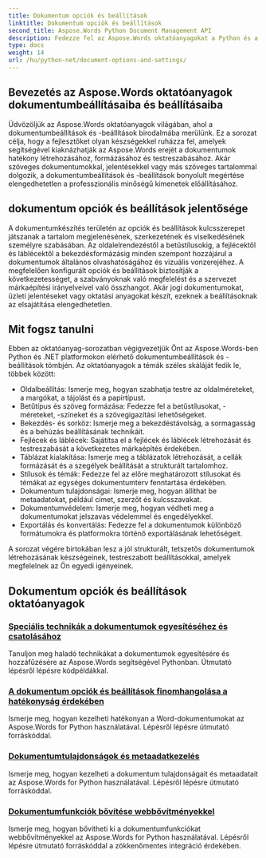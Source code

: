 ```yaml
---
title: Dokumentum opciók és beállítások
linktitle: Dokumentum opciók és beállítások
second_title: Aspose.Words Python Document Management API
description: Fedezze fel az Aspose.Words oktatóanyagokat a Python és a .NET dokumentumbeállításairól és beállításairól. Ismerje meg, hogyan optimalizálhatja a dokumentumok létrehozását és formázását lépésenkénti útmutatás és forráskód-példák segítségével.
type: docs
weight: 14
url: /hu/python-net/document-options-and-settings/
---
```


## Bevezetés az Aspose.Words oktatóanyagok dokumentumbeállításaiba és beállításaiba

Üdvözöljük az Aspose.Words oktatóanyagok világában, ahol a dokumentumbeállítások és -beállítások birodalmába merülünk. Ez a sorozat célja, hogy a fejlesztőket olyan készségekkel ruházza fel, amelyek segítségével kiaknázhatják az Aspose.Words erejét a dokumentumok hatékony létrehozásához, formázásához és testreszabásához. Akár szöveges dokumentumokkal, jelentésekkel vagy más szöveges tartalommal dolgozik, a dokumentumbeállítások és -beállítások bonyolult megértése elengedhetetlen a professzionális minőségű kimenetek előállításához.

## dokumentum opciók és beállítások jelentősége

A dokumentumkészítés területén az opciók és beállítások kulcsszerepet játszanak a tartalom megjelenésének, szerkezetének és viselkedésének személyre szabásában. Az oldalelrendezéstől a betűstílusokig, a fejlécektől és láblécektől a bekezdésformázásig minden szempont hozzájárul a dokumentumok általános olvashatóságához és vizuális vonzerejéhez. A megfelelően konfigurált opciók és beállítások biztosítják a következetességet, a szabványoknak való megfelelést és a szervezet márkaépítési irányelveivel való összhangot. Akár jogi dokumentumokat, üzleti jelentéseket vagy oktatási anyagokat készít, ezeknek a beállításoknak az elsajátítása elengedhetetlen.

## Mit fogsz tanulni

Ebben az oktatóanyag-sorozatban végigvezetjük Önt az Aspose.Words-ben Python és .NET platformokon elérhető dokumentumbeállítások és -beállítások tömbjén. Az oktatóanyagok a témák széles skáláját fedik le, többek között:

- Oldalbeállítás: Ismerje meg, hogyan szabhatja testre az oldalméreteket, a margókat, a tájolást és a papírtípust.
- Betűtípus és szöveg formázása: Fedezze fel a betűstílusokat, -méreteket, -színeket és a szövegigazítási lehetőségeket.
- Bekezdés- és sorköz: Ismerje meg a bekezdéstávolság, a sormagasság és a behúzás beállításának technikáit.
- Fejlécek és láblécek: Sajátítsa el a fejlécek és láblécek létrehozását és testreszabását a következetes márkaépítés érdekében.
- Táblázat kialakítása: Ismerje meg a táblázatok létrehozását, a cellák formázását és a szegélyek beállítását a strukturált tartalomhoz.
- Stílusok és témák: Fedezze fel az előre meghatározott stílusokat és témákat az egységes dokumentumterv fenntartása érdekében.
- Dokumentum tulajdonságai: Ismerje meg, hogyan állíthat be metaadatokat, például címet, szerzőt és kulcsszavakat.
- Dokumentumvédelem: Ismerje meg, hogyan védheti meg a dokumentumokat jelszavas védelemmel és engedélyekkel.
- Exportálás és konvertálás: Fedezze fel a dokumentumok különböző formátumokra és platformokra történő exportálásának lehetőségeit.

A sorozat végére birtokában lesz a jól strukturált, tetszetős dokumentumok létrehozásának készségeinek, testreszabott beállításokkal, amelyek megfelelnek az Ön egyedi igényeinek.

## Dokumentum opciók és beállítások oktatóanyagok
### [Speciális technikák a dokumentumok egyesítéséhez és csatolásához](./join-append-documents/)
Tanuljon meg haladó technikákat a dokumentumok egyesítésére és hozzáfűzésére az Aspose.Words segítségével Pythonban. Útmutató lépésről lépésre kódpéldákkal.
### [A dokumentum opciók és beállítások finomhangolása a hatékonyság érdekében](./manage-document-options-settings/)
Ismerje meg, hogyan kezelheti hatékonyan a Word-dokumentumokat az Aspose.Words for Python használatával. Lépésről lépésre útmutató forráskóddal.
### [Dokumentumtulajdonságok és metaadatkezelés](./document-properties-metadata/)
Ismerje meg, hogyan kezelheti a dokumentum tulajdonságait és metaadatait az Aspose.Words for Python használatával. Lépésről lépésre útmutató forráskóddal.
### [Dokumentumfunkciók bővítése webbővítményekkel](./document-functionality-web-extensions/)
Ismerje meg, hogyan bővítheti ki a dokumentumfunkciókat webbővítményekkel az Aspose.Words for Python használatával. Lépésről lépésre útmutató forráskóddal a zökkenőmentes integráció érdekében.